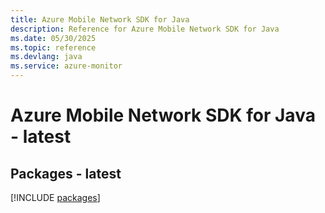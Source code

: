 ```yaml
---
title: Azure Mobile Network SDK for Java
description: Reference for Azure Mobile Network SDK for Java
ms.date: 05/30/2025
ms.topic: reference
ms.devlang: java
ms.service: azure-monitor
---
```

# Azure Mobile Network SDK for Java - latest
## Packages - latest
[!INCLUDE [packages](mobile-network-index.md)]